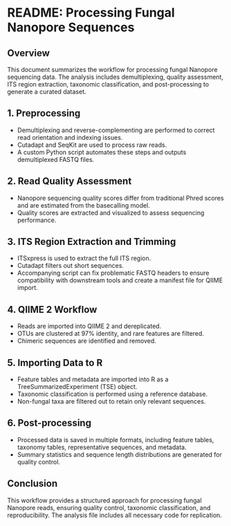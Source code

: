 # README: Processing Fungal Nanopore Sequences

## Overview
This document summarizes the workflow for processing fungal Nanopore sequencing data. The analysis includes demultiplexing, quality assessment, ITS region extraction, taxonomic classification, and post-processing to generate a curated dataset.

## 1. Preprocessing
- Demultiplexing and reverse-complementing are performed to correct read orientation and indexing issues.
- Cutadapt and SeqKit are used to process raw reads.
- A custom Python script automates these steps and outputs demultiplexed FASTQ files.

## 2. Read Quality Assessment
- Nanopore sequencing quality scores differ from traditional Phred scores and are estimated from the basecalling model.
- Quality scores are extracted and visualized to assess sequencing performance.

## 3. ITS Region Extraction and Trimming
- ITSxpress is used to extract the full ITS region.
- Cutadapt filters out short sequences.
- Accompanying script can fix problematic FASTQ headers to ensure compatibility with downstream tools and create a manifest file for QIIME import.

## 4. QIIME 2 Workflow
- Reads are imported into QIIME 2 and dereplicated.
- OTUs are clustered at 97% identity, and rare features are filtered.
- Chimeric sequences are identified and removed.

## 5. Importing Data to R
- Feature tables and metadata are imported into R as a TreeSummarizedExperiment (TSE) object.
- Taxonomic classification is performed using a reference database.
- Non-fungal taxa are filtered out to retain only relevant sequences.

## 6. Post-processing
- Processed data is saved in multiple formats, including feature tables, taxonomy tables, representative sequences, and metadata.
- Summary statistics and sequence length distributions are generated for quality control.

## Conclusion
This workflow provides a structured approach for processing fungal Nanopore reads, ensuring quality control, taxonomic classification, and reproducibility. The analysis file includes all necessary code for replication.

